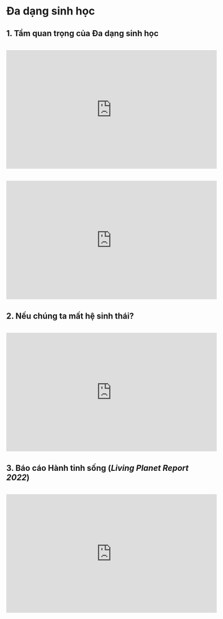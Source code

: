 # Đa dạng sinh học 

## 1. Tầm quan trọng của Đa dạng sinh học

<div style="margin: 2rem auto; ">
<iframe style="display: block; margin: auto;" width="560" height="315" src="https://www.youtube.com/embed/GlWNuzrqe7U?hl=vi&cc_lang=vi&cc_lang_pref=vi&cc_load_policy=1" title="YouTube video player" frameborder="0" allow="accelerometer; autoplay; clipboard-write; encrypted-media; gyroscope; picture-in-picture; web-share" allowfullscreen></iframe>
</div>

<div style="margin: 2rem auto; ">
<iframe style="display: block; margin: auto;" width="560" height="315" src="https://www.youtube.com/embed/GK_vRtHJZu4?hl=vi&cc_lang=vi&cc_lang_pref=vi&cc_load_policy=1" title="YouTube video player" frameborder="0" allow="accelerometer; autoplay; clipboard-write; encrypted-media; gyroscope; picture-in-picture; web-share" allowfullscreen></iframe>
</div>

## 2. Nếu chúng ta mất hệ sinh thái?
<div style="margin: 2rem auto; ">
<iframe style="display: block; margin: auto;" width="560" height="315" src="https://www.youtube.com/embed/-608IrAFiOM?hl=vi&cc_lang=vi&cc_lang_pref=vi&cc_load_policy=1" title="YouTube video player" frameborder="0" allow="accelerometer; autoplay; clipboard-write; encrypted-media; gyroscope; picture-in-picture; web-share" allowfullscreen></iframe>
</div>

## 3. Báo cáo Hành tinh sống (*Living Planet Report 2022*)

<div style="margin: 2rem auto; ">
<iframe style="display: block; margin: auto;" width="560" height="315" src="https://www.youtube.com/embed/lKny-qERI-E?hl=vi&cc_lang=vi&cc_lang_pref=vi&cc_load_policy=1" title="YouTube video player" frameborder="0" allow="accelerometer; autoplay; clipboard-write; encrypted-media; gyroscope; picture-in-picture; web-share" allowfullscreen></iframe>
</div>